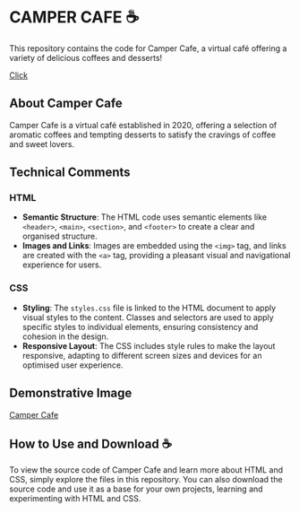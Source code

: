 # CAMPER CAFE ☕

This repository contains the code for Camper Cafe, a virtual café offering a variety of delicious coffees and desserts!

[Click](https://leticiaveigacs.github.io/coffeeShop)



## About Camper Cafe

Camper Cafe is a virtual café established in 2020, offering a selection of aromatic coffees and tempting desserts to satisfy the cravings of coffee and sweet lovers.

## Technical Comments

### HTML
- **Semantic Structure**: The HTML code uses semantic elements like `<header>`, `<main>`, `<section>`, and `<footer>` to create a clear and organised structure.
- **Images and Links**: Images are embedded using the `<img>` tag, and links are created with the `<a>` tag, providing a pleasant visual and navigational experience for users.

### CSS
- **Styling**: The `styles.css` file is linked to the HTML document to apply visual styles to the content. Classes and selectors are used to apply specific styles to individual elements, ensuring consistency and cohesion in the design.
- **Responsive Layout**: The CSS includes style rules to make the layout responsive, adapting to different screen sizes and devices for an optimised user experience.

## Demonstrative Image

[Camper Cafe](https://github.com/leticiaveigacs/coffeeShop/issues/1#issue-2294876124)

## How to Use and Download ☕

To view the source code of Camper Cafe and learn more about HTML and CSS, simply explore the files in this repository. You can also download the source code and use it as a base for your own projects, learning and experimenting with HTML and CSS.
